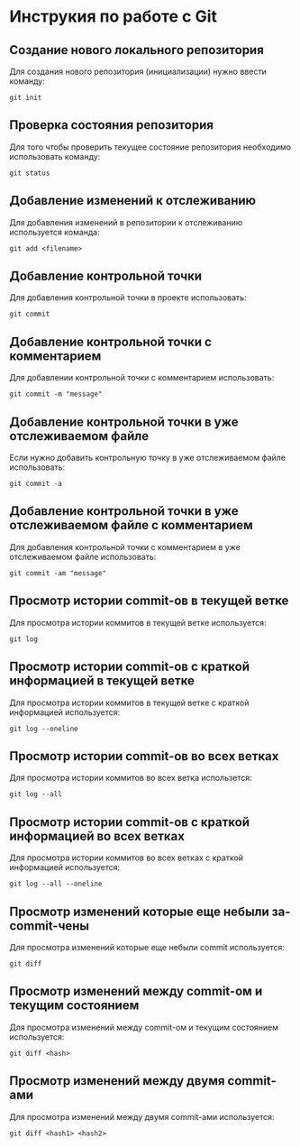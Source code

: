 # **Инструкия по работе с Git**

## Создание нового локального репозитория 

Для создания нового репозитория (инициализации) нужно ввести команду:

    git init

## Проверка состояния репозитория

Для того чтобы проверить текущее состояние репозитория необходимо использовать команду:

    git status  

## Добавление изменений к отслеживанию      

Для добавления изменений в репозитории к отслеживанию используется команда:

    git add <filename>

## Добавление контрольной точки

Для добавления контрольной точки в проекте использовать:

    git commit

## Добавление контрольной точки с комментарием

Для добавлении контрольной точки с комментарием использовать:

    git commit -m "message"

## Добавление контрольной точки в уже отслеживаемом файле

Если нужно добавить контрольную точку в уже отслеживаемом файле использовать:

    git commit -a

## Добавление контрольной точки в уже отслеживаемом файле с комментарием

Для добавления контрольной точки с комментарием в уже отслеживаемом файле использовать:

    git commit -am "message"

## Просмотр истории commit-ов в текущей ветке

Для просмотра истории коммитов в текущей ветке используется:

    git log

## Просмотр истории commit-ов с краткой информацией в текущей ветке

Для просмотра истории коммитов в текущей ветке с краткой информацией используется:

    git log --oneline

## Просмотр истории commit-ов во всех ветках


Для просмотра истории коммитов во всех ветка использется:

    git log --all

## Просмотр истории commit-ов с краткой информацией во всех ветках

Для просмотра истории коммитов во всех ветках с краткой информацией используется:

    git log --all --oneline

## Просмотр изменений которые еще небыли за-commit-чены

Для просмотра изменений которые еще небыли commit используется:

    git diff

## Просмотр изменений между commit-ом и текущим состоянием

Для просмотра изменений между commit-ом и текущим состоянием используется:

    git diff <hash>

## Просмотр изменений между двумя commit-ами

Для просмотра изменений между двумя commit-ами используется:

    git diff <hash1> <hash2>





